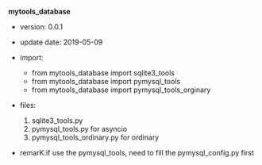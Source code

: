 **mytools_database**

- version: 0.0.1
- update date: 2019-05-09
- import: 
	- from mytools_database import sqlite3_tools
	- from mytools_database import pymysql_tools
	- from mytools_database import pymysql_tools_orginary

- files:
	1. sqlite3_tools.py
	2. pymysql_tools.py for asyncio
	3. pymysql_tools_ordinary.py for ordinary
	
- remarK:if use the pymysql_tools, need to fill the pymysql_config.py first

